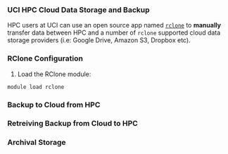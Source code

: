 ### UCI HPC Cloud Data Storage and Backup

HPC users at UCI can use an open source app named [`rclone`](https://rclone.org/) to **manually** transfer data between HPC and a number of `rclone` supported cloud data storage providers (i.e: Google Drive, Amazon S3, Dropbox etc).  

### RClone Configuration

1. Load the RClone module:

  `module load rclone`

### Backup to Cloud from HPC

### Retreiving Backup from Cloud to HPC

### Archival Storage
